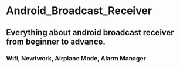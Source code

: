 # Android_Broadcast_Receiver
## Everything about android broadcast receiver from beginner to advance.
### Wifi, Newtwork, Airplane Mode, Alarm Manager
